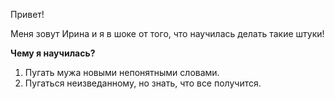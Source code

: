 Привет! 

Меня зовут Ирина и я в шоке от того, что научилась делать такие штуки!

**Чему я научилась?**
1. Пугать мужа новыми непонятными словами.
2. Пугаться неизведанному, но знать, что все получится.
   
   